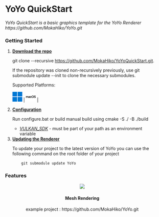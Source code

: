 # YoYo QuickStart

<i>
	YoYo QuickStart is a basic graphics template for the YoYo Renderer https://github.com/MokaHiko/YoYo.git
</i>

### Getting Started

<ol>

<li>
<u><b>
Download the repo 
</b></u>
</li>

git clone --recursive https://github.com/MokaHiko/YoYoQuickStart.git.

If the repository was cloned non-recursively previously, use git submodule update --init to clone the necessary submodules.

Supported Platforms: 

 <img height="32" width="32" src="https://raw.githubusercontent.com/github/explore/379d49236d826364be968345e0a085d044108cff/topics/windows/windows.png" /> | <img height="32" width="32" src="https://raw.githubusercontent.com/github/explore/868696fc547869eb5de5add3b3695abdd43bb9dc/topics/macos/macos.png" />  |


<li>
<u><b>
Configuration 
</b></u>
</li>

Run configure.bat or build manual build using cmake -S ./ -B ./build

* <u><i>VULKAN_SDK</i></u> - must be part of your path as an environment variable

<li>
<u><b>
Updating the Renderer
</b></u>
</li>

To update your project to the latest version of YoYo you can use the following command on the root folder of your project

```
	git submodule update YoYo
```



</ol>

### Features 

<center>
	<img src="demo_gifs/mesh_demo.gif">
	<h4>Mesh Rendering</h4>
	example project : https://github.com/MokaHiko/YoYo.git
</center>